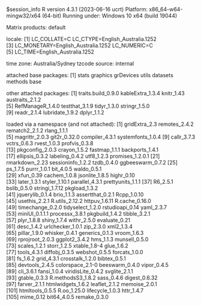 $session_info
R version 4.3.1 (2023-06-16 ucrt)
Platform: x86_64-w64-mingw32/x64 (64-bit)
Running under: Windows 10 x64 (build 19044)

Matrix products: default


locale:
[1] LC_COLLATE=C                       LC_CTYPE=English_Australia.1252   
[3] LC_MONETARY=English_Australia.1252 LC_NUMERIC=C                      
[5] LC_TIME=English_Australia.1252    

time zone: Australia/Sydney
tzcode source: internal

attached base packages:
[1] stats     graphics  grDevices utils     datasets  methods   base     

other attached packages:
 [1] traits.build_0.9.0 kableExtra_1.3.4   knitr_1.43         austraits_2.1.2   
 [5] RefManageR_1.4.0   testthat_3.1.9     tidyr_1.3.0        stringr_1.5.0     
 [9] readr_2.1.4        lubridate_1.9.2    dplyr_1.1.2       

loaded via a namespace (and not attached):
  [1] gridExtra_2.3     remotes_2.4.2     rematch2_2.1.2    rlang_1.1.1      
  [5] magrittr_2.0.3    git2r_0.32.0      compiler_4.3.1    systemfonts_1.0.4
  [9] callr_3.7.3       vctrs_0.6.3       rvest_1.0.3       profvis_0.3.8    
 [13] pkgconfig_2.0.3   crayon_1.5.2      fastmap_1.1.1     backports_1.4.1  
 [17] ellipsis_0.3.2    labeling_0.4.2    utf8_1.2.3        promises_1.2.0.1 
 [21] rmarkdown_2.23    sessioninfo_1.2.2 tzdb_0.4.0        ggbeeswarm_0.7.2 
 [25] ps_1.7.5          purrr_1.0.1       bit_4.0.5         waldo_0.5.1      
 [29] xfun_0.39         cachem_1.0.8      jsonlite_1.8.5    highr_0.10       
 [33] later_1.3.1       styler_1.10.1     parallel_4.3.1    prettyunits_1.1.1
 [37] R6_2.5.1          bslib_0.5.0       stringi_1.7.12    pkgload_1.3.2    
 [41] jquerylib_0.1.4   brio_1.1.3        assertthat_0.2.1  Rcpp_1.0.10      
 [45] usethis_2.2.1     R.utils_2.12.2    httpuv_1.6.11     R.cache_0.16.0   
 [49] timechange_0.2.0  tidyselect_1.2.0  rstudioapi_0.14   yaml_2.3.7       
 [53] miniUI_0.1.1.1    processx_3.8.1    pkgbuild_1.4.2    tibble_3.2.1     
 [57] plyr_1.8.8        shiny_1.7.4       withr_2.5.0       evaluate_0.21    
 [61] desc_1.4.2        urlchecker_1.0.1  zip_2.3.0         xml2_1.3.4       
 [65] pillar_1.9.0      whisker_0.4.1     generics_0.1.3    vroom_1.6.3      
 [69] rprojroot_2.0.3   ggplot2_3.4.2     hms_1.1.3         munsell_0.5.0    
 [73] scales_1.2.1      storr_1.2.5       xtable_1.8-4      glue_1.6.2       
 [77] tools_4.3.1       diffobj_0.3.5     webshot_0.5.5     forcats_1.0.0    
 [81] fs_1.6.2          grid_4.3.1        crosstalk_1.2.0   bibtex_0.5.1     
 [85] devtools_2.4.5    colorspace_2.1-0  beeswarm_0.4.0    vipor_0.4.5      
 [89] cli_3.6.1         fansi_1.0.4       viridisLite_0.4.2 svglite_2.1.1    
 [93] gtable_0.3.3      R.methodsS3_1.8.2 sass_0.4.6        digest_0.6.32    
 [97] farver_2.1.1      htmlwidgets_1.6.2 leaflet_2.1.2     memoise_2.0.1    
[101] htmltools_0.5.5   R.oo_1.25.0       lifecycle_1.0.3   httr_1.4.7       
[105] mime_0.12         bit64_4.0.5       remake_0.3.0     

